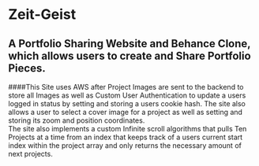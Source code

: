 # Zeit-Geist #

## A Portfolio Sharing Website and Behance Clone, which allows users to create and Share Portfolio Pieces.
####This Site uses AWS after Project Images are sent to the backend to store all Images as well as Custom User Authentication to update a users logged in status by setting and storing a users cookie hash. The site also allows a user to select a cover image for a project as well as setting and storing its zoom and position coordinates. <br> The site also implements a custom Infinite scroll algorithms that pulls Ten Projects at a time from an index that keeps track of a users current start index within the project array and only returns the necessary amount of next projects.
